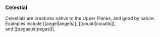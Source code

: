 ### Celestial

Celestials are creatures native to the Upper Planes, and good by nature. Examples include [[angel|angels]], [[couatl|couatls]], and [[pegasus|pegasi]].